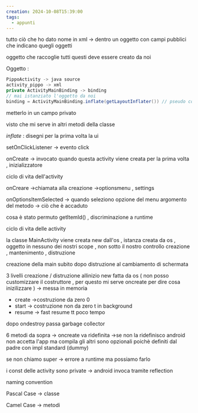 ```yaml
---
creation: 2024-10-08T15:39:00
tags:
  - appunti
---
```

tutto ciò che ho dato nome in xml -> dentro un oggetto con  campi pubblici che indicano quegli oggetti

oggetto che raccoglie tutti questi deve essere creato da noi 

Oggetto :
```java
PippoActivity -> java source
activity_pippo -> xml
private ActivityMainBinding -> binding
// mai istanziato l'oggetto da noi
binding = ActivityMainBinding.inflate(getLayoutInflater()) // pseudo costruttore , pattern factory , il metodo statico la factory dell'oggetto
```
metterlo in un campo privato 

visto che mi serve in altri metodi della classe

*inflate* : disegni per la prima volta la ui

setOnClickListener -> evento click 

onCreate -> invocato quando questa activity viene creata per la prima volta , inizializzatore

ciclo di vita dell'activity

onCreare ->chiamata alla creazione ->optionsmenu , settings

onOptionsItemSelected -> quando seleziono opzione del menu
argomento del metodo -> ciò che è accaduto

cosa è stato permuto getItemId() , discriminazione a runtime

ciclo di vita delle activity

la classe MainActivity viene creata new dall'os , istanza creata da os , oggetto in nessuno dei nostri scope , non sotto il nostro controllo creazione , mantenimento , distruzione

creazione della main subito dopo
distruzione al cambiamento di schermata

3 livelli creazione / distruzione 
allinizio new fatta da os ( non posso customizzare il costruttore , per questo mi serve oncreate per dire cosa inizilizzare ) -> messa in memoria

- create ->costruzione da zero      0
- start -> costruzione non da zero t      in background
- resume -> fast resume                 tt    poco tempo 

dopo ondestroy passa garbage collector

6 metodi da sopra -> oncreate va ridefinita ->se non la ridefinisco android non accetta l'app ma compila 
gli altri sono opzionali poichè definiti dal padre con impl standard (dummy) 

se non chiamo super -> errore a runtime ma possiamo farlo

i const delle activity sono private -> android invoca tramite reflection

naming convention 

Pascal Case -> classe 

Camel Case -> metodi

